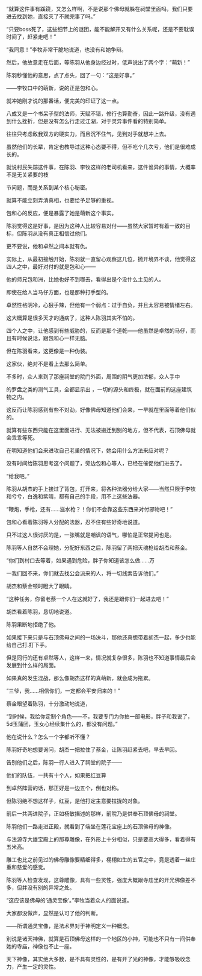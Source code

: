 “就算这件事有蹊跷，又怎么样啊，不是说那个佛母就躲在祠堂里面吗，我们只要进去找到她，直接灭了不就完事了吗。”

“只要boss死了，这些细节上的谜团，能不能解开又有什么关系呢，还是不要耽误时间了，赶紧走吧！”

“我同意！”李牧非常干脆地说道，也没有和她争辩。

然后，他故意走在后面，等陈羽从他身边经过时，低声说出了两个字：“萌新！”

陈羽秒懂他的意思，点了点头，回了一句：“这是好事。”

——李牧口中的萌新，说的正是包和心。

就冲她刚才说的那番话，便完美的印证了这一点。

八成又是一个书呆子型的法师，天赋不错，修行也算勤奋，因此一路升级，没有遇到什么挫折，但是没有怎么行走过江湖，对于灵异事件看的特别简单。

往往只考虑敌我双方的硬实力，而且沉不住气，见到对手就想冲上去。

虽然他们的长辈，肯定也教导过这种心态要不得，但不吃个几次亏，他们是很难成长的。

就说村民失踪这件事，在陈羽、李牧这样的老司机看来，这件诡异的事情，大概率不是无关紧要的枝

节问题，而是关系到某个核心秘密。

就算不能立刻弄清真相，也要给予足够的重视。

包和心的反应，便是暴露了她是萌新这个事实。

陈羽觉得这是好事，是因为这种人比较容易对付——虽然大家暂时有着一致的目标，但陈羽从没有真正相信过他们。

更不要说，他和卓然之间本就有仇。

实际上，从最初接触开始，陈羽就一直留心观察这几位，抛开境界不谈，他觉得这四人之中，最好对付的就是包和心——

他的师兄包和洲，比她也好不到哪去，看得出是个没什么主见的人。

即使在给人当马仔方面，也是那种打手型的。

卓然性格阴冷，心狠手辣，但他有一个弱点：过于自负，并且太容易被情绪左右。

这大概算是很多天才的通病了，这种人陈羽其实不怕的。

四个人之中，让他感到有些威胁的，反而是那个道乾——他虽然是卓然的马仔，而且有时候说话，跟包和心一样无脑。

但在陈羽看来，这更像是一种伪装。

这家伙，绝对不是看上去那么简单。

不多时，众人来到了那座祠堂的院门外面，周围的阴气更加浓郁，众人手中

的罗盘之类的测气工具，全都显示出 ，一切的源头和终极，就在面前的这座建筑物之内。

这反而让陈羽感到有些不对劲，好像佛母知道他们会来，一早就在里面等着他们似的。

就算有些东西只能在这里面进行、无法被搬迁到别的地方，但不代表，石顶佛母就会乖乖等死。

在明知道他们会来进攻自己老巢的情况下，她会用什么方法来应对呢？

没有时间给陈羽思考这个问题了，旁边包和心等人，已经在催促他们进去了。

“给我吧。”

陈羽从胡杰的手上接过了背包，打开来，将各种法器分给大家——当然只限于李牧和兮兮，白逸和紫晴，都有自己的手段，用不上这些法器。

“鞭炮，手枪，还有……滋水枪？！你们不会靠这些东西来对付邪物吧！”

包和心看着陈羽等人分配的法器，忍不住有些好奇地说道。

只不过这人很讨厌的是，一张嘴就是嘲讽的语气，哪怕是正常提问也是。

陈羽等人自然不会理她，分配好东西之后，陈羽留了两把灭魂枪给胡杰和蔡金。

“你们到村口去等着，如果遇到危险，胖子你知道该怎么做……万

一我们回不来，你们就去找公会派来的人，将一切线索告诉他们。”

胡杰和蔡金顿时瞪大了眼睛。

“这种任务，你留老蔡一个人在这就好了，我还是跟你们一起进去吧！”

胡杰看着陈羽，恳切地说道。

陈羽果断地拒绝了他。

如果接下来只是与石顶佛母之间的一场决斗，那他还真想带着胡杰一起，多少也能给自己打.打下手。

但是同行的还有卓然等人，这样一来，情况就复杂很多，陈羽也不知道事情最后会发展到什么样的局面。

如果真的发生混战，那么像胡杰这样的真萌新，就会成为拖累。

“三爷，我……相信你们，一定都会平安归来的！”

蔡金眼望着陈羽，十分激动地说道，

“到时候，我给你定制个角色——不，我要专门为你拍一部电影，胖子和我说了，5d玉蒲团，玉女心经续集什么的，都没有问题。”

他在说什么？怎么一个字都听不懂？

陈羽好奇地想要询问，胡杰一把拉住了蔡金，让陈羽赶紧去吧，早去早回。

告别他们之后，陈羽一行人进入了祠堂的院子——

他们的队伍，一共有十个人，如果把红豆算

到卓然阵营的话，那正好是一边五个，倒也对称。

但陈羽绝不想这样子，红豆，是他打定主意要拉拢的对象。

前后一共两进院子，正如杨敏描述的那样，前院乃是供奉石顶佛母的祠堂。

陈羽他们一路走进正殿，就看到了端坐在莲花宝座上的石顶佛母的神像。

与法源寺大雄宝殿上的那尊雕像，在外形上十分相似，只是要高大得多，看着得有五米高。

雕工也比之前见过的佛母雕像要精细得多，栩栩如生的五官之中，竟是透着一丝庄重和慈爱的感觉。

陈羽等人检查发现，这尊雕像，具有一些灵性，强度大概跟寺庙里的开光佛像差不多，但并没有别的异常之处。

“这应该是佛母的‘通灵宝像’。”李牧当着众人的面说道。

大家都没做声，显然是认可了他的判断。

——所谓通灵宝像，是法术界对于神明定义一种概念。

别说是诸天神佛，就算是石顶佛母这样的一个地区的小神，可能也不只有一间供奉她的寺庙，神像也不止一座。

天下神像，其实绝大多数，是不具有灵性的，是有开了光的神像，才能够吸收念力，产生一定的灵性。
